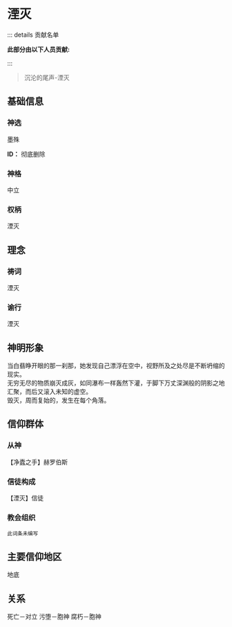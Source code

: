 # 湮灭
::: details 贡献名单

**此部分由以下人员贡献:**
<MemberBlock :members="teamMembers" />

<script setup>


const teamMembers = [
    {
    avatar: 'https://q1.qlogo.cn/g?b=qq&nk=1261815798&s=640',
    text: '几个孤独',
  },
    {
    avatar: 'https://q1.qlogo.cn/g?b=qq&nk=2132170581&s=640',
    text: '翎洛',
  },

];
</script>

:::

> 沉沦的尾声-湮灭
## 基础信息
### 神选
墨殊

**ID：** 彻底删除
### 神格
中立
### 权柄
湮灭

## 理念
### 祷词
湮灭
### 谕行
湮灭

## 神明形象
当白翡睁开眼的那一刹那，她发现自己漂浮在空中，视野所及之处尽是不断坍缩的现实。  
无穷无尽的物质崩灭成灰，如同瀑布一样轰然下灌，于脚下万丈深渊般的阴影之地汇聚，而后又滚入未知的虚空。  
毁灭，周而复始的，发生在每个角落。  

## 信仰群体
### 从神
【净蠹之手】赫罗伯斯
### 信徒构成
【湮灭】信徒
### 教会组织
`此词条未编写`

## 主要信仰地区
地底
## 关系
死亡－对立
污堕－胞神
腐朽－胞神


